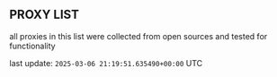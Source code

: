 ## PROXY LIST

all proxies in this list were collected from open sources and tested for functionality

last update: `2025-03-06 21:19:51.635490+00:00` UTC